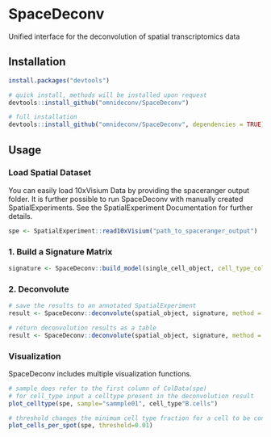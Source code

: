 # SpaceDeconv

Unified interface for the deconvolution of spatial transcriptomics data

## Installation 

``` r
install.packages("devtools")

# quick install, methods will be installed upon request
devtools::install_github("omnideconv/SpaceDeconv")

# full installation 
devtools::install_github("omnideconv/SpaceDeconv", dependencies = TRUE)
``` 

## Usage 

### Load Spatial Dataset
You can easily load 10xVisium Data by providing the spaceranger output folder. It is further possible to run SpaceDeconv with manually created SpatialExperiments. See the SpatialExperiment Documentation for further details. 
``` r
spe <- SpatialExperiment::read10xVisium("path_to_spaceranger_output")
``` 

### 1. Build a Signature Matrix 

``` r
signature <- SpaceDeconv::build_model(single_cell_object, cell_type_col = "cell_ontology_class", method = "spotlight")
```

### 2. Deconvolute 

```r
# save the results to an annotated SpatialExperiment
result <- SpaceDeconv::deconvolute(spatial_object, signature, method = "spotlight")

# return deconvolution results as a table
result <- SpaceDeconv::deconvolute(spatial_object, signature, method = "spotlight", return_object = FALSE)
```


### Visualization 
SpaceDeconv includes multiple visualization functions. 
```r
# sample does refer to the first column of ColData(spe)
# for cell_type input a celltype present in the deconvolution result
plot_celltype(spe, sample="sammple01", cell_type"B.cells")

# threshold changes the minimum cell type fraction for a cell to be considered present in a specific spot
plot_cells_per_spot(spe, threshold=0.01)
```
